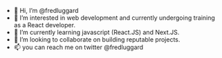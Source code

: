 - 👋 Hi, I’m @fredluggard
- 👀 I’m interested in web development and currently undergoing training as a React developer.
- 🌱 I’m currently learning javascript (React.JS) and Next.JS.
- 💞️ I’m looking to collaborate on building reputable projects.
- 📫 you can reach me on twitter @fredluggard

<!---
fredluggard/fredluggard is a ✨ special ✨ repository because its `README.md` (this file) appears on your GitHub profile.
You can click the Preview link to take a look at your changes.
--->
